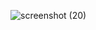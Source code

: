 ![screenshot (20)](https://github.com/user-attachments/assets/cdd5d6f5-8b3b-4521-92ab-5da8c075766f)

